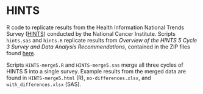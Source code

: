 # HINTS
R code to replicate results from the Health Information National Trends Survey ([HINTS](https://hints.cancer.gov/)) conducted by the National Cancer Institute. Scripts `hints.sas` and `hints.R` replicate results from _Overview of the HINTS 5 Cycle 3 Survey and Data Analysis Recommendations_, contained in the ZIP files found [here](https://hints.cancer.gov/data/download-data.aspx).

Scripts `HINTS-merge5.R` and `HINTS-merge5.sas` merge all three cycles of HINTS 5 into a single survey. Example results from the merged data are found in `HINTS-merge5.html` (R),  `no-differences.xlsx`, and `with_differences.xlsx` (SAS).

